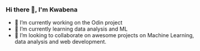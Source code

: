 ### Hi there 👋, I'm Kwabena

<!--
**i-ninte/i-ninte** is a ✨ _special_ ✨ repository because its `README.md` (this file) appears on your GitHub profile.

Here are some ideas to get you started:
-->

- 🔭 I’m currently working on the Odin project
- 🌱 I’m currently learning data analysis and ML
- 👯 I’m looking to collaborate on awesome projects on Machine Learning, data analysis and web development.



